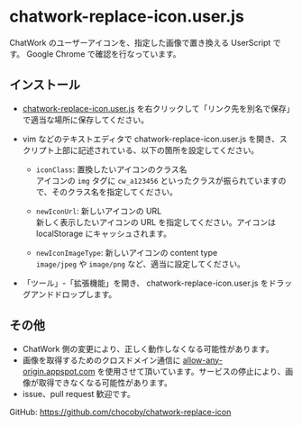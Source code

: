chatwork-replace-icon.user.js
=============================

ChatWork のユーザーアイコンを、指定した画像で置き換える UserScript です。
Google Chrome で確認を行なっています。

インストール
----------

* [chatwork-replace-icon.user.js](https://github.com/chocoby/chatwork-replace-icon/raw/master/chatwork-replace-icon.user.js) を右クリックして「リンク先を別名で保存」で適当な場所に保存してください。

* vim などのテキストエディタで chatwork-replace-icon.user.js を開き、スクリプト上部に記述されている、以下の箇所を設定してください。

  * `iconClass`: 置換したいアイコンのクラス名  
    アイコンの `img` タグに `cw_a123456` といったクラスが振られていますので、そのクラス名を指定してください。

  * `newIconUrl`: 新しいアイコンの URL  
     新しく表示したいアイコンの URL を指定してください。アイコンは localStorage にキャッシュされます。

  * `newIconImageType`: 新しいアイコンの content type  
    `image/jpeg` や `image/png` など、適当に設定してください。

* 「ツール」-「拡張機能」を開き、 chatwork-replace-icon.user.js をドラッグアンドドロップします。

その他
------

* ChatWork 側の変更により、正しく動作しなくなる可能性があります。
* 画像を取得するためのクロスドメイン通信に [allow-any-origin.appspot.com](http://allow-any-origin.appspot.com/) を使用させて頂いています。サービスの停止により、画像が取得できなくなる可能性があります。
* issue、pull request 歓迎です。

GitHub: https://github.com/chocoby/chatwork-replace-icon